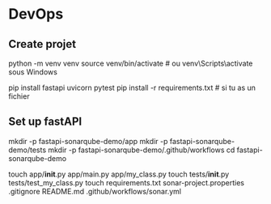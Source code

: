 # DevOps
## Create projet
python -m venv venv
source venv/bin/activate  # ou venv\Scripts\activate sous Windows

pip install fastapi uvicorn pytest
pip install -r requirements.txt  # si tu as un fichier

## Set up fastAPI

mkdir -p fastapi-sonarqube-demo/app
mkdir -p fastapi-sonarqube-demo/tests
mkdir -p fastapi-sonarqube-demo/.github/workflows
cd fastapi-sonarqube-demo

touch app/__init__.py app/main.py app/my_class.py
touch tests/__init__.py tests/test_my_class.py
touch requirements.txt sonar-project.properties .gitignore README.md .github/workflows/sonar.yml

